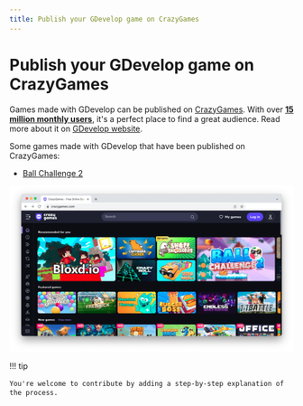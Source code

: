 ```yaml
---
title: Publish your GDevelop game on CrazyGames
---
```

# Publish your GDevelop game on CrazyGames

Games made with GDevelop can be published on [CrazyGames](https://crazygames.com/). With over **[15 million monthly users](https://gdevelop.io/page/crazy-games)**, it's a perfect place to find a great audience. Read more about it on [GDevelop website](https://gdevelop.io/page/crazy-games).

Some games made with GDevelop that have been published on CrazyGames:

- [Ball Challenge 2](https://gd.games/andre_holtz/ball-challenge-2)

![Ball Challenge 2 on CrazyGames](crazy_games_ball_challenge_2.png)

!!! tip


    You're welcome to contribute by adding a step-by-step explanation of the process.
